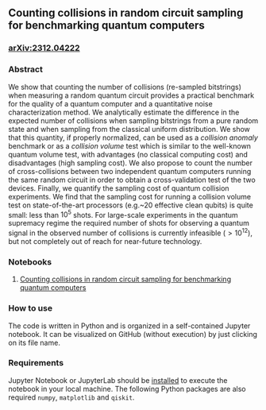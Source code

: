 ## Counting collisions in random circuit sampling for benchmarking quantum computers

### [arXiv:2312.04222](https://arxiv.org/abs/2312.04222)

### Abstract

We show that counting the number of collisions (re-sampled bitstrings) when measuring a random quantum circuit provides a practical benchmark for the quality of a quantum computer and a quantitative noise characterization method. We analytically estimate the difference in the expected number of collisions when sampling bitstrings from a pure random state and when sampling from the classical uniform distribution. We show that this quantity, if properly normalized, can be used as a _collision anomaly_ benchmark or as a _collision volume_ test which is similar to the well-known quantum volume test, with advantages (no classical computing cost) and disadvantages (high sampling cost).
We also propose to count the number of  cross-collisions between two independent quantum computers running the same random circuit in order to obtain a cross-validation test of the two devices.
Finally, we quantify the sampling cost of quantum collision experiments. We find that the sampling cost for running a collision volume test on state-of-the-art processors (e.g.~20 effective clean qubits) is quite small: less than $10^5$ shots. For large-scale experiments in the quantum supremacy regime the required number of shots for observing a quantum signal in the observed number of collisions is currently infeasible ($>10^{12}$), but not completely out of reach for near-future technology.

### Notebooks
1. [Counting collisions in random circuit sampling for benchmarking quantum computers](https://github.com/unitaryfoundation/research/blob/master/collisions/collisions.ipynb)

### How to use
The code is written in Python and is organized in a self-contained Jupyter notebook.
It can be visualized on GitHub (without execution) by just clicking on its file name.

### Requirements
Jupyter Notebook or JupyterLab should be [installed](https://jupyter.org/install) to execute the notebook in your local machine. 
The following Python packages are also required `numpy`, `matplotlib` and `qiskit`.
